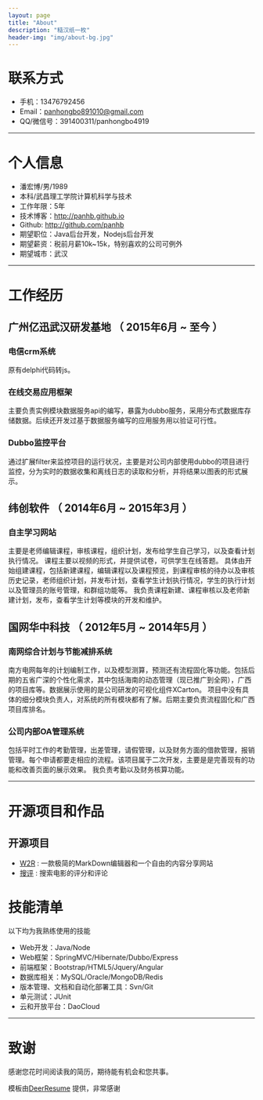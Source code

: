 ```yaml
---
layout: page
title: "About"
description: "糙汉纸一枚"
header-img: "img/about-bg.jpg"
---
```


# 联系方式

- 手机：13476792456
- Email：panhongbo891010@gmail.com 
- QQ/微信号：391400311/panhongbo4919

---

# 个人信息

 - 潘宏博/男/1989
 - 本科/武昌理工学院计算机科学与技术 
 - 工作年限：5年
 - 技术博客：http://panhb.github.io 
 - Github: http://github.com/panhb      
 - 期望职位：Java后台开发，Nodejs后台开发
 - 期望薪资：税前月薪10k~15k，特别喜欢的公司可例外
 - 期望城市：武汉

---

# 工作经历

## 广州亿迅武汉研发基地 （ 2015年6月 ~ 至今 ）

### 电信crm系统    
原有delphi代码转js。   

### 在线交易应用框架 
主要负责实例模块数据服务api的编写，暴露为dubbo服务，采用分布式数据库存储数据。后续还开发过基于数据服务编写的应用服务用以验证可行性。

### Dubbo监控平台 
通过扩展filter来监控项目的运行状况，主要是对公司内部使用dubbo的项目进行监控，分为实时的数据收集和离线日志的读取和分析，并将结果以图表的形式展示。

 
## 纬创软件 （ 2014年6月 ~ 2015年3月 ）

### 自主学习网站 
主要是老师编辑课程，审核课程，组织计划，发布给学生自己学习，以及查看计划执行情况。 课程主要以视频的形式，并提供试卷，可供学生在线答题。 具体由开始组建课程，包括新建课程，编辑课程以及课程预览，到课程审核的待办以及审核历史记录，老师组织计划，并发布计划，查看学生计划执行情况，学生的执行计划以及管理员的账号管理，和群组功能等。
我负责课程新建、课程审核以及老师新建计划，发布，查看学生计划等模块的开发和维护。

## 国网华中科技 （ 2012年5月 ~ 2014年5月 ）

### 南网综合计划与节能减排系统
南方电网每年的计划编制工作，以及模型测算，预测还有流程固化等功能。包括后期的五省广深的个性化需求，其中包括海南的动态管理（现已推广到全网），广西的项目库等。数据展示使用的是公司研发的可视化组件XCarton。 
项目中没有具体的细分模块负责人，对系统的所有模块都有了解。后期主要负责流程固化和广西项目库排名。

### 公司内部OA管理系统
包括平时工作的考勤管理，出差管理，请假管理，以及财务方面的借款管理，报销管理。每个申请都要走相应的流程。该项目属于二次开发，主要是是完善现有的功能和改善页面的展示效果。
我负责考勤以及财务核算功能。

---

# 开源项目和作品

## 开源项目

 - [W2R](http://w2read.daoapp.io/) : 一款极简的MarkDown编辑器和一个自由的内容分享网站
 - [搜评](http://souping.daoapp.io/) : 搜索电影的评分和评论

# 技能清单

以下均为我熟练使用的技能

- Web开发：Java/Node
- Web框架：SpringMVC/Hibernate/Dubbo/Express
- 前端框架：Bootstrap/HTML5/Jquery/Angular
- 数据库相关：MySQL/Oracle/MongoDB/Redis
- 版本管理、文档和自动化部署工具：Svn/Git
- 单元测试：JUnit
- 云和开放平台：DaoCloud

---

# 致谢
感谢您花时间阅读我的简历，期待能有机会和您共事。

模板由[DeerResume](http://aolan.digitcv.com/) 提供，非常感谢